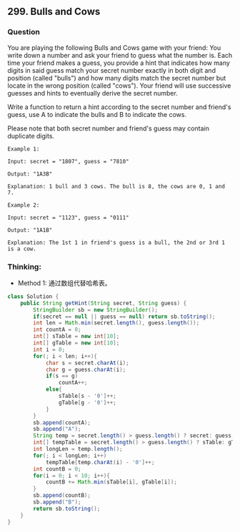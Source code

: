 ## 299. Bulls and Cows

### Question
You are playing the following Bulls and Cows game with your friend: You write down a number and ask your friend to guess what the number is. Each time your friend makes a guess, you provide a hint that indicates how many digits in said guess match your secret number exactly in both digit and position (called "bulls") and how many digits match the secret number but locate in the wrong position (called "cows"). Your friend will use successive guesses and hints to eventually derive the secret number.

Write a function to return a hint according to the secret number and friend's guess, use A to indicate the bulls and B to indicate the cows. 

Please note that both secret number and friend's guess may contain duplicate digits.

```
Example 1:

Input: secret = "1807", guess = "7810"

Output: "1A3B"

Explanation: 1 bull and 3 cows. The bull is 8, the cows are 0, 1 and 7.

Example 2:

Input: secret = "1123", guess = "0111"

Output: "1A1B"

Explanation: The 1st 1 in friend's guess is a bull, the 2nd or 3rd 1 is a cow.
```

### Thinking:
* Method 1: 通过数组代替哈希表。

```Java
class Solution {
    public String getHint(String secret, String guess) {
        StringBuilder sb = new StringBuilder();
        if(secret == null || guess == null) return sb.toString();
        int len = Math.min(secret.length(), guess.length());
        int countA = 0;
        int[] sTable = new int[10];
        int[] gTable = new int[10];
        int i = 0;
        for(; i < len; i++){
            char s = secret.charAt(i);
            char g = guess.charAt(i);
            if(s == g)
                countA++;
            else{
                sTable[s - '0']++;
                gTable[g - '0']++;
            }
        }
        sb.append(countA);
        sb.append("A");
        String temp = secret.length() > guess.length() ? secret: guess;
        int[] tempTable = secret.length() > guess.length() ? sTable: gTable;
        int longLen = temp.length();
        for(; i < longLen; i++)
            tempTable[temp.charAt(i) - '0']++;
        int countB = 0;
        for(i = 0; i < 10; i++){
            countB += Math.min(sTable[i], gTable[i]);
        }
        sb.append(countB);
        sb.append("B");
        return sb.toString();
    }
}
```